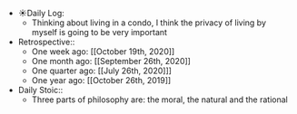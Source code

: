 - ☀️Daily Log:
    - Thinking about living in a condo, I think the privacy of living by myself is going to be very important
- Retrospective::
    - One week ago: [[October 19th, 2020]]
    - One month ago: [[September 26th, 2020]]
    - One quarter ago: [[July 26th, 2020]]]
    - One year ago: [[October 26th, 2019]]
- Daily Stoic::
    - Three parts of philosophy are: the moral, the natural and the rational
